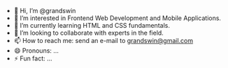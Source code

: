 - 👋 Hi, I’m @grandswin
- 👀 I’m interested in Frontend Web Development and Mobile Applications.
- 🌱 I’m currently learning HTML and CSS fundamentals.
- 💞️ I’m looking to collaborate with experts in the field.
- 📫 How to reach me: send an e-mail to grandswin@gmail.com
- 😄 Pronouns: ...
- ⚡ Fun fact: ...

<!---
grandswin/grandswin is a ✨ special ✨ repository because its `README.md` (this file) appears on your GitHub profile.
You can click the Preview link to take a look at your changes.
--->
